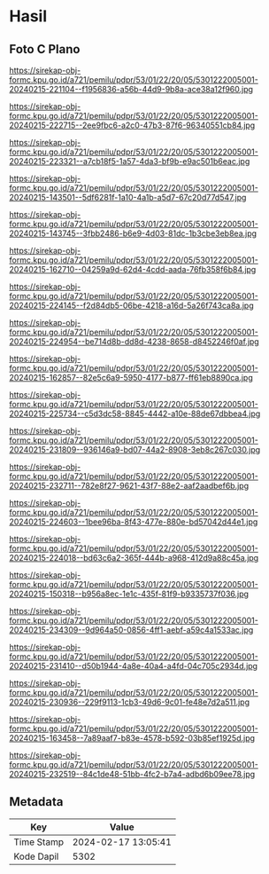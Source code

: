 # Hasil

## Foto C Plano

https://sirekap-obj-formc.kpu.go.id/a721/pemilu/pdpr/53/01/22/20/05/5301222005001-20240215-221104--f1956836-a56b-44d9-9b8a-ace38a12f960.jpg

https://sirekap-obj-formc.kpu.go.id/a721/pemilu/pdpr/53/01/22/20/05/5301222005001-20240215-222715--2ee9fbc6-a2c0-47b3-87f6-96340551cb84.jpg

https://sirekap-obj-formc.kpu.go.id/a721/pemilu/pdpr/53/01/22/20/05/5301222005001-20240215-223321--a7cb18f5-1a57-4da3-bf9b-e9ac501b6eac.jpg

https://sirekap-obj-formc.kpu.go.id/a721/pemilu/pdpr/53/01/22/20/05/5301222005001-20240215-143501--5df6281f-1a10-4a1b-a5d7-67c20d77d547.jpg

https://sirekap-obj-formc.kpu.go.id/a721/pemilu/pdpr/53/01/22/20/05/5301222005001-20240215-143745--3fbb2486-b6e9-4d03-81dc-1b3cbe3eb8ea.jpg

https://sirekap-obj-formc.kpu.go.id/a721/pemilu/pdpr/53/01/22/20/05/5301222005001-20240215-162710--04259a9d-62d4-4cdd-aada-76fb358f6b84.jpg

https://sirekap-obj-formc.kpu.go.id/a721/pemilu/pdpr/53/01/22/20/05/5301222005001-20240215-224145--f2d84db5-06be-4218-a16d-5a26f743ca8a.jpg

https://sirekap-obj-formc.kpu.go.id/a721/pemilu/pdpr/53/01/22/20/05/5301222005001-20240215-224954--be714d8b-dd8d-4238-8658-d8452246f0af.jpg

https://sirekap-obj-formc.kpu.go.id/a721/pemilu/pdpr/53/01/22/20/05/5301222005001-20240215-162857--82e5c6a9-5950-4177-b877-ff61eb8890ca.jpg

https://sirekap-obj-formc.kpu.go.id/a721/pemilu/pdpr/53/01/22/20/05/5301222005001-20240215-225734--c5d3dc58-8845-4442-a10e-88de67dbbea4.jpg

https://sirekap-obj-formc.kpu.go.id/a721/pemilu/pdpr/53/01/22/20/05/5301222005001-20240215-231809--936146a9-bd07-44a2-8908-3eb8c267c030.jpg

https://sirekap-obj-formc.kpu.go.id/a721/pemilu/pdpr/53/01/22/20/05/5301222005001-20240215-232711--782e8f27-9621-43f7-88e2-aaf2aadbef6b.jpg

https://sirekap-obj-formc.kpu.go.id/a721/pemilu/pdpr/53/01/22/20/05/5301222005001-20240215-224603--1bee96ba-8f43-477e-880e-bd57042d44e1.jpg

https://sirekap-obj-formc.kpu.go.id/a721/pemilu/pdpr/53/01/22/20/05/5301222005001-20240215-224018--bd63c6a2-365f-444b-a968-412d9a88c45a.jpg

https://sirekap-obj-formc.kpu.go.id/a721/pemilu/pdpr/53/01/22/20/05/5301222005001-20240215-150318--b956a8ec-1e1c-435f-81f9-b9335737f036.jpg

https://sirekap-obj-formc.kpu.go.id/a721/pemilu/pdpr/53/01/22/20/05/5301222005001-20240215-234309--9d964a50-0856-4ff1-aebf-a59c4a1533ac.jpg

https://sirekap-obj-formc.kpu.go.id/a721/pemilu/pdpr/53/01/22/20/05/5301222005001-20240215-231410--d50b1944-4a8e-40a4-a4fd-04c705c2934d.jpg

https://sirekap-obj-formc.kpu.go.id/a721/pemilu/pdpr/53/01/22/20/05/5301222005001-20240215-230936--229f9113-1cb3-49d6-9c01-fe48e7d2a511.jpg

https://sirekap-obj-formc.kpu.go.id/a721/pemilu/pdpr/53/01/22/20/05/5301222005001-20240215-163458--7a89aaf7-b83e-4578-b592-03b85ef1925d.jpg

https://sirekap-obj-formc.kpu.go.id/a721/pemilu/pdpr/53/01/22/20/05/5301222005001-20240215-232519--84c1de48-51bb-4fc2-b7a4-adbd6b09ee78.jpg


## Metadata

| Key        | Value               |
| ---------- | ------------------- |
| Time Stamp | 2024-02-17 13:05:41 |
| Kode Dapil | 5302                |



